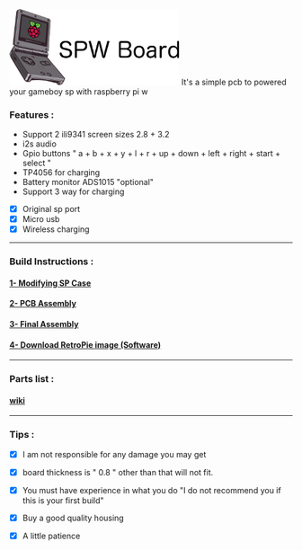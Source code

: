 <img src="images/logo1.png" width="60%">
It's a simple pcb to powered your gameboy sp with raspberry pi w


### Features : 

- Support 2 ili9341 screen sizes 2.8 + 3.2
- i2s audio
- Gpio buttons " a + b + x + y + l + r + up + down + left + right + start + select "
- TP4056 for charging 
- Battery monitor ADS1015 "optional"
- Support 3 way for charging 
- [x] Original sp port
- [x] Micro usb
- [x] Wireless charging
-----

###  Build Instructions :

#### [1- Modifying SP Case](https://github.com/Gameboypi/SPW/blob/master/Modifying%20sp%20case/README.md)
#### [2- PCB Assembly](https://github.com/Gameboypi/SPW/tree/master/PCB%20Assembly/README.md)
#### [3- Final Assembly](https://github.com/Gameboypi/SPW/tree/master/Final%20Assembly/README.md)
#### [4- Download RetroPie image (Software)](https://github.com/Gameboypi/SPW/tree/master/Retropie%20image/README.md)
-----

### Parts list :
#### [wiki](https://github.com/Gameboypi/SPW/wiki)
 
-----

### Tips :
- [x] I am not responsible for any damage you may get
- [x] board thickness is " 0.8 " other than that will not fit.
- [x] You must have experience in what you do "I do not recommend you if this is your first build"
- [x] Buy a good quality housing 
- [x] A little patience


